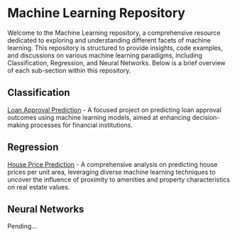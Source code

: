 # Machine Learning Repository

Welcome to the Machine Learning repository, a comprehensive resource dedicated to exploring and understanding different facets of machine learning. This repository is structured to provide insights, code examples, and discussions on various machine learning paradigms, including Classification, Regression, and Neural Networks. Below is a brief overview of each sub-section within this repository.

## Classification
[Loan Approval Prediction](https://github.com/Illias-b/Loan-Approval-Prediction.git) - 
A focused project on predicting loan approval outcomes using machine learning models, aimed at enhancing decision-making processes for financial institutions.

## Regression
[House Price Prediction](https://github.com/Illias-b/House-Price-Prediction.git) - A comprehensive analysis on predicting house prices per unit area, leveraging diverse machine learning techniques to uncover the influence of proximity to amenities and property characteristics on real estate values.

## Neural Networks

Pending...
